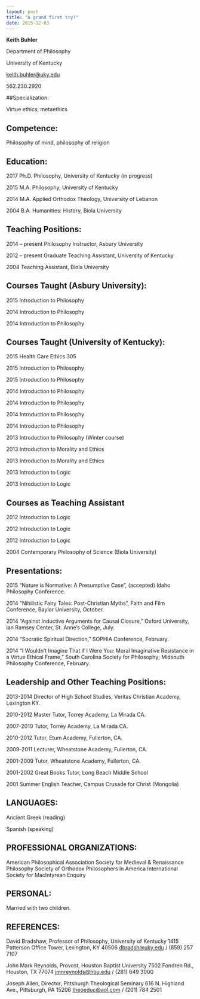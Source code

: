 ```yaml
---
layout: post
title: "A grand first try!"
date: 2015-12-03
--- 
```

**Keith Buhler**

Department of Philosophy

University of Kentucky

keith.buhler@uky.edu

562.230.2920

##Specialization:    

Virtue ethics, metaethics

## Competence:

Philosophy of mind, philosophy of religion


## Education:  

2017 Ph.D. Philosophy, University of Kentucky (in progress) 

2015 M.A. Philosophy, University of Kentucky

2014 M.A. Applied Orthodox Theology, University of Lebanon 

2004 B.A. Humanities: History, Biola University 
 

## Teaching Positions:

2014 – present  Philosophy Instructor, Asbury University

2012 – present  Graduate Teaching Assistant, University of Kentucky

2004            Teaching Assistant, Biola University

## Courses Taught (Asbury University): 

2015    Introduction to Philosophy

2014    Introduction to Philosophy

2014    Introduction to Philosophy

## Courses Taught (University of Kentucky):    

2015    Health Care Ethics 305

2015    Introduction to Philosophy

2015    Introduction to Philosophy 

2014    Introduction to Philosophy 

2014    Introduction to Philosophy 

2014    Introduction to Philosophy  

2014    Introduction to Philosophy 

2013    Introduction to Philosophy  (Winter course)

2013    Introduction to Morality and Ethics      

2013    Introduction to Morality and Ethics             

2013    Introduction to Logic               

2013    Introduction to Logic 

                        
## Courses as Teaching Assistant   

2012    Introduction to Logic

2012    Introduction to Logic

2012    Introduction to Logic

2004    Contemporary Philosophy of Science (Biola University)    


## Presentations:  

2015    “Nature is Normative: A Presumptive Case”, (accepted) Idaho Philosophy Conference.

2014     “Nihilistic Fairy Tales: Post-Christian Myths”, Faith and Film Conference, Baylor University, October. 

2014    “Against Inductive Arguments for Causal Closure,” Oxford University, Ian Ramsey Center, St. Anne’s College, July. 

2014    “Socratic Spiritual Direction,” SOPHIA Conference, February.

2014    “I Wouldn’t Imagine That if I Were You: Moral Imaginative Resistance in a Virtue Ethical Frame,” South Carolina Society for Philosophy;  Midsouth Philosophy Conference, February.


## Leadership and Other Teaching Positions: ##

2013-2014   Director of High School Studies, Veritas Christian Academy, Lexington KY.   

2010-2012   Master Tutor, Torrey Academy, La Mirada CA.

2007-2010   Tutor, Torrey Academy, La Mirada CA.

2010-2012   Tutor, Etum Academy, Fullerton, CA.

2009-2011   Lecturer, Wheatstone Academy, Fullerton, CA. 

2001-2009   Tutor, Wheatstone Academy, Fullerton, CA. 

2001-2002   Great Books Tutor, Long Beach Middle School

2001        Summer English Teacher, Campus Crusade for Christ (Mongolia) 

## LANGUAGES:
Ancient Greek (reading)

Spanish  (speaking) 

## PROFESSIONAL ORGANIZATIONS:
American Philosophical Association
Society for Medieval & Renaissance Philosophy
Society of Orthodox Philosophers in America
International Society for MacIntyrean Enquiry


## PERSONAL:
Married with two children.

## REFERENCES:

David Bradshaw, Professor of Philosophy, University of Kentucky
1415 Patterson Office Tower, Lexington, KY 40506
dbradsh@uky.edu / (859) 257 7107

John Mark Reynolds, Provost, Houston Baptist University
7502 Fondren Rd., Houston, TX 77074
jmnreynolds@hbu.edu / (281) 649 3000

Joseph Allen, Director, Pittsburgh Theological Seminary
616 N. Highland Ave., Pittsburgh, PA 15206
theoeduc@aol.com / (201) 784 2501
